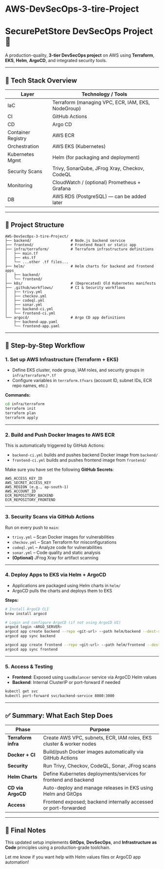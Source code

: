 # AWS-DevSecOps-3-tire-Project
# SecurePetStore DevSecOps Project 🚀

A production-quality, **3-tier DevSecOps project** on AWS using **Terraform**, **EKS**, **Helm**, **ArgoCD**, and integrated security tools.

---

## 🧾 Tech Stack Overview

| Layer           | Technology / Tools                                      |
|----------------|----------------------------------------------------------|
| IaC            | Terraform (managing VPC, ECR, IAM, EKS, NodeGroup)       |
| CI             | GitHub Actions                                           |
| CD             | Argo CD                                                  |
| Container Registry | AWS ECR                                             |
| Orchestration  | AWS EKS (Kubernetes)                                     |
| Kubernetes Mgmt| Helm (for packaging and deployment)                      |
| Security Scans | Trivy, SonarQube, JFrog Xray, Checkov, CodeQL           |
| Monitoring     | CloudWatch / (optional) Prometheus + Grafana             |
| DB             | AWS RDS (PostgreSQL) — can be added later                |

---

## 📁 Project Structure

```
AWS-DevSecOps-3-tire-Project/
├── backend/                  # Node.js backend service
├── frontend/                 # Frontend React or static app
├── infra/terraform/          # Terraform infrastructure definitions
│   ├── main.tf
│   ├── eks.tf
│   └── ...other .tf files...
├── helm/                     # Helm charts for backend and frontend apps
│   ├── backend/
│   └── frontend/
├── k8s/                      # (Deprecated) Old Kubernetes manifests
├── .github/workflows/        # CI & Security workflows
│   ├── trivy.yml
│   ├── checkov.yml
│   ├── codeql.yml
│   ├── sonar.yml
│   ├── backend-ci.yml
│   └── frontend-ci.yml
└── argocd/                   # Argo CD app definitions
    ├── backend-app.yaml
    └── frontend-app.yaml
```

---

## 🚀 Step-by-Step Workflow

### 1. **Set up AWS Infrastructure (Terraform + EKS)**

- Define EKS cluster, node group, IAM roles, and security groups in `infra/terraform/*.tf`
- Configure variables in `terraform.tfvars` (account ID, subnet IDs, ECR repo names, etc.)

**Commands:**
```bash
cd infra/terraform
terraform init
terraform plan
terraform apply
```

---

### 2. **Build and Push Docker Images to AWS ECR**

This is automatically triggered by GitHub Actions:

- `backend-ci.yml` builds and pushes backend Docker image from `backend/`
- `frontend-ci.yml` builds and pushes frontend image from `frontend/`

Make sure you have set the following **GitHub Secrets**:
```
AWS_ACCESS_KEY_ID
AWS_SECRET_ACCESS_KEY
AWS_REGION (e.g., ap-south-1)
AWS_ACCOUNT_ID
ECR_REPOSITORY_BACKEND
ECR_REPOSITORY_FRONTEND
```

---

### 3. **Security Scans via GitHub Actions**

Run on every push to `main`:

- `trivy.yml` – Scan Docker images for vulnerabilities
- `checkov.yml` – Scan Terraform for misconfigurations
- `codeql.yml` – Analyze code for vulnerabilities
- `sonar.yml` – Code quality and static analysis
- **(Optional)** JFrog Xray for artifact scanning

---

### 4. **Deploy Apps to EKS via Helm + ArgoCD**

- Applications are packaged using Helm charts in `helm/`
- ArgoCD pulls the charts and deploys them to EKS

**Steps:**
```bash
# Install ArgoCD CLI
brew install argocd

# Login and configure ArgoCD (if not using ArgoCD UI)
argocd login <ARGO_SERVER>
argocd app create backend --repo <git-url> --path helm/backend --dest-server https://kubernetes.default.svc --dest-namespace default
argocd app sync backend

argocd app create frontend --repo <git-url> --path helm/frontend --dest-server https://kubernetes.default.svc --dest-namespace default
argocd app sync frontend
```

---

### 5. **Access & Testing**

- **Frontend**: Exposed using `LoadBalancer` service via ArgoCD Helm values
- **Backend**: Internal ClusterIP or port-forward if needed

```bash
kubectl get svc
kubectl port-forward svc/backend-service 8080:3000
```

---

## ✅ Summary: What Each Step Does

| Phase                  | Purpose                                                                |
|------------------------|------------------------------------------------------------------------|
| **Terraform infra**    | Create AWS VPC, subnets, ECR, IAM roles, EKS cluster & worker nodes    |
| **Docker + CI**        | Build/push Docker images automatically via GitHub Actions              |
| **Security**           | Run Trivy, Checkov, CodeQL, Sonar, JFrog scans                         |
| **Helm Charts**        | Define Kubernetes deployments/services for frontend and backend        |
| **CD via ArgoCD**      | Auto-deploy and manage releases in EKS using Helm and GitOps           |
| **Access**             | Frontend exposed; backend internally accessed or port-forwarded        |

---

## 🧠 Final Notes

This updated setup implements **GitOps**, **DevSecOps**, and **Infrastructure as Code** principles using a production-grade toolchain.

Let me know if you want help with Helm values files or ArgoCD app automation!
